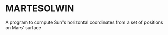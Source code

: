 # MARTESOLWIN
A program to compute Sun's horizontal coordinates from a set of positions on Mars' surface
